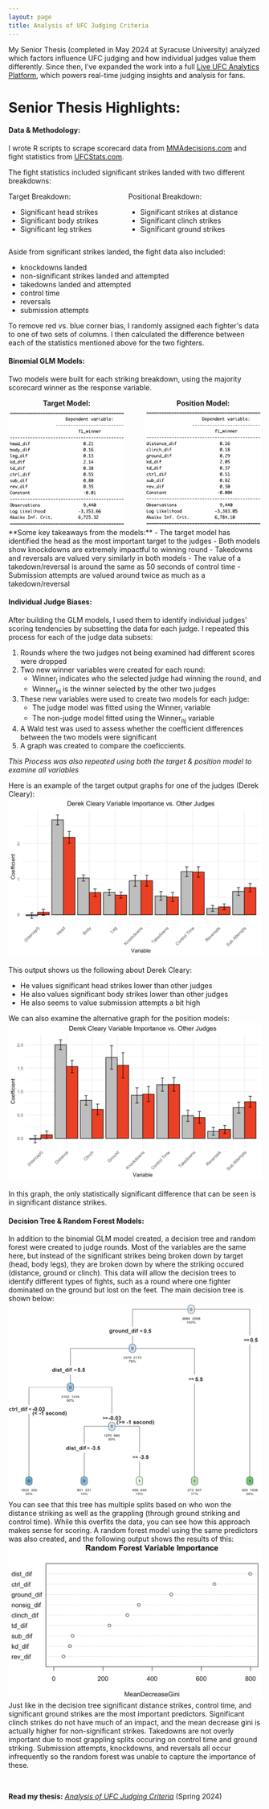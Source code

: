 ```yaml
---
layout: page
title: Analysis of UFC Judging Criteria
---
```


My Senior Thesis (completed in May 2024 at Syracuse University) analyzed which factors influence UFC judging and how individual judges value them differently. Since then, I’ve expanded the work into a full [Live UFC Analytics Platform](../platforms/ko-trends.md), which powers real-time judging insights and analysis for fans.

# Senior Thesis Highlights:

#### Data & Methodology:
I wrote R scripts to scrape scorecard data from [MMAdecisions.com](https://mmadecisions.com/) and fight statistics from [UFCStats.com](http://ufcstats.com/statistics/events/completed).

The fight statistics included significant strikes landed with two different breakdowns: &nbsp;<br>

<div style="display: flex; justify-content: flex-start; gap: 60px;">

  <div>
    <span>Target Breakdown:</span>
    <ul>
      <li>Significant head strikes</li>
      <li>Significant body strikes</li>
      <li>Significant leg strikes</li>
    </ul>
  </div>

  <div>
    <span>Positional Breakdown:</span>
    <ul>
      <li>Significant strikes at distance</li>
      <li>Significant clinch strikes</li>
      <li>Significant ground strikes</li>
    </ul>
  </div>

</div>

Aside from significant strikes landed, the fight data also included:
- knockdowns landed
- non-significant strikes landed and attempted
- takedowns landed and attempted
- control time
- reversals
- submission attempts &nbsp;<br>

To remove red vs. blue corner bias, I randomly assigned each fighter's data to one of two sets of columns. I then calculated the difference between each of the statistics mentioned above for the two fighters.

#### Binomial GLM Models:
Two models were built for each striking breakdown, using the majority scorecard winner as the response variable.
<div style="display: flex; gap: 40px;">

  <div style="text-align: center;">
    <div style="font-weight: bold; margin-bottom: 6px;">Target Model:</div>
    <img src="/assets/ufc/target_model.png" alt="Target Model" width="365"/>
  </div>

  <div style="text-align: center;">
    <div style="font-weight: bold; margin-bottom: 6px;">Position Model:</div>
    <img src="/assets/ufc/position_model.png" alt="Position Model" width="365"/>
  </div>

</div>
**Some key takeaways from the models:**
- The target model has identified the head as the most important target to the judges
- Both models show knockdowns are extremely impactful to winning round
- Takedowns and reversals are valued very similarly in both models
- The value of a takedown/reversal is around the same as 50 seconds of control time
- Submission attempts are valued around twice as much as a takedown/reversal

<br style="clear:both" />

#### Individual Judge Biases:
After building the GLM models, I used them to identify individual judges' scoring tendencies by subsetting the data for each judge. I repeated this process for each of the judge data subsets:
 1. Rounds where the two judges not being examined had different scores were dropped
 2. Two new winner variables were created for each round:
    - Winner<sub>j</sub> indicates who the selected judge had winning the round, and
    - Winner<sub>nj</sub> is the winner selected by the other two judges
 3. These new variables were used to create two models for each judge:
    - The judge model was fitted using the Winner<sub>j</sub> variable
    - The non-judge model fitted using the Winner<sub>nj</sub> variable
 5. A Wald test was used to assess whether the coefficient differences between the two models were significant
 6. A graph was created to compare the coeficcients. &nbsp;<br>
 
*This Process was also repeated using both the target & position model to examine all variables*

Here is an example of the target output graphs for one of the judges (Derek Cleary):
<img src="/assets/ufc/cleary_target_graph.png" alt="Image" width="700"/> &nbsp;<br>
This output shows us the following about Derek Cleary:
- He values significant head strikes lower than other judges
- He also values significant body strikes lower than other judges
- He also seems to value submission attempts a bit high

We can also examine the alternative graph for the position models: 
<img src="/assets/ufc/cleary_position_graph.png" alt="Image" width="700"/> &nbsp;<br>
In this graph, the only statistically significant difference that can be seen is in significant distance strikes.


#### Decision Tree & Random Forest Models:
In addition to the binomial GLM model created, a decision tree and random forest were created to judge rounds. Most of the variables are the same here, but instead of the significant strikes being broken down by target (head, body legs), they are broken down by where the striking occured (distance, ground or clinch). This data will allow the decision trees to identify different types of fights, such as a round where one fighter dominated on the ground but lost on the feet. The main decision tree is shown below:
![Image](/assets/images/tree.png)
You can see that this tree has multiple splits based on who won the distance striking as well as the grappling (through ground striking and control time). While this overfits the data, you can see how this approach makes sense for scoring. A random forest model using the same predictors was also created, and the following output shows the results of this:
![Image](/assets/images/varimp_plot.png)
Just like in the decision tree significant distance strikes, control time, and significant ground strikes are the most important predictors. Significant clinch strikes do not have much of an impact, and the mean decrease gini is actually higher for non-significant strikes. Takedowns are not overly important due to most grappling splits occuring on control time and ground striking. Submission attempts, knockdowns, and reversals all occur infrequently so the random forest was unable to capture the importance of these.

&nbsp;<br>

**Read my thesis:** [*Analysis of UFC Judging Criteria*](https://oconnellryan.github.io/assets/Analysis-of-UFC-Judging-Criteria.pdf) (Spring 2024)
